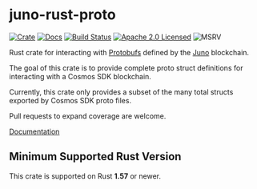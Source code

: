 # juno-rust-proto

[![Crate][crate-image]][crate-link]
[![Docs][docs-image]][docs-link]
[![Build Status][build-image]][build-link]
[![Apache 2.0 Licensed][license-image]][license-link]
![MSRV][rustc-image]

Rust crate for interacting with [Protobufs] defined by the [Juno] blockchain.

The goal of this crate is to provide complete proto struct definitions for interacting
with a Cosmos SDK blockchain.

Currently, this crate only provides a subset of the many total structs exported by
Cosmos SDK proto files.

Pull requests to expand coverage are welcome.

[Documentation][docs-link]

## Minimum Supported Rust Version

This crate is supported on Rust **1.57** or newer.

[//]: # "badges"
[crate-image]: https://buildstats.info/crate/juno-rust-proto
[crate-link]: https://crates.io/crates/juno-rust-proto
[docs-image]: https://docs.rs/juno-rust-proto/badge.svg
[docs-link]: https://docs.rs/juno-rust-proto/
[build-image]: https://github.com/cosmos/cosmos-rust/workflows/juno-rust-proto/badge.svg
[build-link]: https://github.com/cosmos/cosmos-rust/actions/workflows/juno-rust-proto.yml
[license-image]: https://img.shields.io/badge/license-Apache2.0-blue.svg
[license-link]: https://github.com/cosmos/cosmos-rust/blob/master/LICENSE
[rustc-image]: https://img.shields.io/badge/rustc-1.57+-blue.svg

[//]: # "links"
[Protobufs]: (https://github.com/CosmosContracts/juno/tree/main/proto)
[Juno]: https://github.com/CosmosContracts/juno
